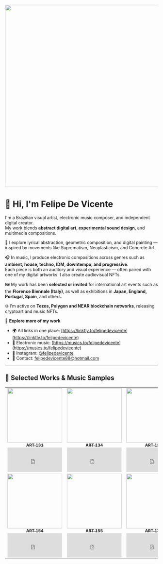 <p align="center">
  <img src="https://www.autvis.org.br/uploads/galeria/selfportrait-2jpg" width="600"/>
</p>

# 👋 Hi, I'm Felipe De Vicente

I'm a Brazilian visual artist, electronic music composer, and independent digital creator.  
My work blends **abstract digital art, experimental sound design**, and multimedia compositions.

🎨 I explore lyrical abstraction, geometric composition, and digital painting — inspired by movements like Suprematism, Neoplasticism, and Concrete Art.

🎧 In music, I produce electronic compositions across genres such as **ambient, house, techno, IDM, downtempo, and progressive**.  
Each piece is both an auditory and visual experience — often paired with one of my digital artworks. I also create audiovisual NFTs.

🖼️ My work has been **selected or invited** for international art events such as the **Florence Biennale (Italy)**, as well as exhibitions in **Japan, England, Portugal, Spain**, and others.

🌐 I'm active on **Tezos, Polygon and NEAR blockchain networks**, releasing cryptoart and music NFTs.

🔗 **Explore more of my work**  
- 🌍 All links in one place: [https://linkfly.to/felipedevicente](https://linkfly.to/felipedevicente)  
- 🎵 Electronic music: [https://musics.to/felipedevicente](https://musics.to/felipedevicente)  
- 📸 Instagram: [@felipedevicente](https://instagram.com/felipedevicente)  
- 📩 Contact: felipedevicente88@hotmail.com  

---

## 🎨 Selected Works & Music Samples

<table>
  <tr>
    <td align="center">
      <a href="https://felipedevicente.lojaintegrada.com.br/obra-de-arte-art-131">
        <img src="https://www.autvis.org.br/uploads/galeria/art131jpg" width="180"/><br/>
        <sub><strong>ART 131</strong></sub>
      </a>
      <br/>
      <iframe src="https://open.spotify.com/embed/track/7BDCnmb5qs7rvLnFBY0ofz" width="180" height="80" frameborder="0" allowtransparency="true" allow="encrypted-media"></iframe>
    </td>
    <td align="center">
      <a href="https://felipedevicente.lojaintegrada.com.br/obra-de-arte-art-134">
        <img src="https://www.autvis.org.br/uploads/galeria/art134jpg" width="180"/><br/>
        <sub><strong>ART 134</strong></sub>
      </a>
      <br/>
      <iframe src="https://open.spotify.com/embed/track/3ybOwTSfb6sZ8ldt0auC9O" width="180" height="80" frameborder="0" allowtransparency="true" allow="encrypted-media"></iframe>
    </td>
    <td align="center">
      <a href="https://felipedevicente.lojaintegrada.com.br/obra-de-arte-art-136">
        <img src="https://www.autvis.org.br/uploads/galeria/art136jpg" width="180"/><br/>
        <sub><strong>ART 136</strong></sub>
      </a>
      <br/>
      <iframe src="https://open.spotify.com/embed/track/0cA0wYxheiBkEJAdAzaNSS" width="180" height="80" frameborder="0" allowtransparency="true" allow="encrypted-media"></iframe>
    </td>
    <td align="center">
      <a href="https://felipedevicente.lojaintegrada.com.br/obra-de-arte-art-146">
        <img src="https://www.autvis.org.br/uploads/galeria/art146jpg" width="180"/><br/>
        <sub><strong>ART 146</strong></sub>
      </a>
      <br/>
      <iframe src="https://open.spotify.com/embed/track/1E882GAeT5L78lbth6DoFm" width="180" height="80" frameborder="0" allowtransparency="true" allow="encrypted-media"></iframe>
    </td>
    <td align="center">
      <a href="https://felipedevicente.lojaintegrada.com.br/obra-de-arte-art-153">
        <img src="https://www.autvis.org.br/uploads/galeria/art153jpg" width="180"/><br/>
        <sub><strong>ART 153</strong></sub>
      </a>
      <br/>
      <iframe src="https://open.spotify.com/embed/track/57Ulv9j5OdcwKfNPS5wmUF" width="180" height="80" frameborder="0" allowtransparency="true" allow="encrypted-media"></iframe>
    </td>
  </tr>
  <tr>
    <td align="center">
      <a href="https://felipedevicente.lojaintegrada.com.br/obra-de-arte-art-154">
        <img src="https://www.autvis.org.br/uploads/galeria/art154jpg" width="180"/><br/>
        <sub><strong>ART 154</strong></sub>
      </a>
      <br/>
      <iframe src="https://open.spotify.com/embed/track/07I4x6u14o5wlWeA7mlQ33" width="180" height="80" frameborder="0" allowtransparency="true" allow="encrypted-media"></iframe>
    </td>
    <td align="center">
      <a href="https://felipedevicente.lojaintegrada.com.br/obra-de-arte-art-155">
        <img src="https://www.autvis.org.br/uploads/galeria/art155jpg" width="180"/><br/>
        <sub><strong>ART 155</strong></sub>
      </a>
      <br/>
      <iframe src="https://open.spotify.com/embed/track/0B0bxsbomrPwoJH7w2Ky7o" width="180" height="80" frameborder="0" allowtransparency="true" allow="encrypted-media"></iframe>
    </td>
    <td align="center">
      <a href="https://felipedevicente.lojaintegrada.com.br/obra-de-arte-art-172">
        <img src="https://www.autvis.org.br/uploads/galeria/art172jpg" width="180"/><br/>
        <sub><strong>ART 172</strong></sub>
      </a>
      <br/>
      <iframe src="https://open.spotify.com/embed/track/0e0oVvZEimSmxIk1cPs5fq" width="180" height="80" frameborder="0" allowtransparency="true" allow="encrypted-media"></iframe>
    </td>
    <td align="center">
      <a href="https://felipedevicente.lojaintegrada.com.br/obra-de-arte-art-173">
        <img src="https://www.autvis.org.br/uploads/galeria/art173jpg" width="180"/><br/>
        <sub><strong>ART 173</strong></sub>
      </a>
      <br/>
      <iframe src="https://open.spotify.com/embed/track/6wTxkhLFa9nMlJLec5NTNZ" width="180" height="80" frameborder="0" allowtransparency="true" allow="encrypted-media"></iframe>
    </td>
    <td align="center">
      <a href="https://felipedevicente.lojaintegrada.com.br/obra-de-arte-art-174">
        <img src="https://www.autvis.org.br/uploads/galeria/art174jpg" width="180"/><br/>
        <sub><strong>ART 174</strong></sub>
      </a>
      <br/>
      <iframe src="https://open.spotify.com/embed/track/3Lt3jZWINViUuPWY2daypN" width="180" height="80" frameborder="0" allowtransparency="true" allow="encrypted-media"></iframe>
    </td>
  </tr>
</table>


<!--
**felipedevicente/felipedevicente** is a ✨ _special_ ✨ repository because its `README.md` (this file) appears on your GitHub profile.

Here are some ideas to get you started:

- 🔭 I’m currently working on ...
- 🌱 I’m currently learning ...
- 👯 I’m looking to collaborate on ...
- 🤔 I’m looking for help with ...
- 💬 Ask me about ...
- 📫 How to reach me: ...
- 😄 Pronouns: ...
- ⚡ Fun fact: ...
-->
